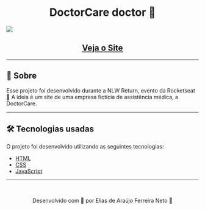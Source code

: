 <h1 align="center">
    DoctorCare doctor 🥼
</h1>

<img src="./github/DoctorCare.gif">

<h2 align="center">
    <a href="https://elias-neto.github.io/Site-com-Parallax/"> Veja o Site</a>
</h2>  
<div>

---

## 📗 Sobre

Esse projeto foi desenvolvido durante a NLW Return, evento da Rocketseat 💜
A ideia é um site de uma empresa fictícia de assistência médica, a DoctorCare. 


---

## 🛠 Tecnologias usadas

O projeto foi desenvolvido utilizando as seguintes tecnologias:

- [HTML](https://developer.mozilla.org/pt-BR/docs/Web/HTML)
- [CSS](https://developer.mozilla.org/pt-BR/docs/Web/CSS)
- [JavaScript](https://developer.mozilla.org/pt-BR/docs/Web/JavaScript)


---

<br>

<p align="center"> Desenvolvido com 💚 por Elias de Araújo Ferreira Neto 👋 <p>
